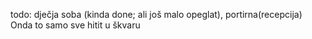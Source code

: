 todo:  dječja soba (kinda done; ali još malo opeglat), portirna(recepcija)
Onda to samo sve hitit u škvaru
